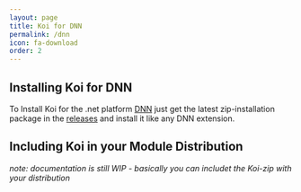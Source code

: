 ```yaml
---
layout: page
title: Koi for DNN
permalink: /dnn
icon: fa-download
order: 2
---
```


## Installing Koi for DNN

To Install Koi for the .net platform [DNN](http://www.dnnsoftware.com/) just get the latest zip-installation package in the [releases](https://github.com/DNN-Connect/connect.koi/releases) and install it like any DNN extension.

## Including Koi in your Module Distribution

_note: documentation is still WIP - basically you can includet the Koi-zip with your distribution_